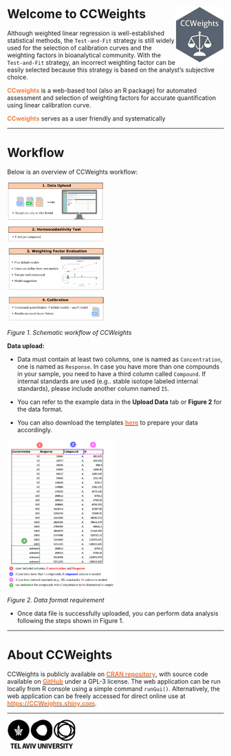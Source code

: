 
# Welcome to CCWeights &nbsp;<img src='pix/logo.png' align="right" height="130"/>

Although weighted linear regression is well-established statistical methods, the `Test-and-Fit` strategy is still widely used for the selection of calibration curves and the weighting factors in bioanalytical community. With the `Test-and-Fit` strategy, an incorrect weighting factor can be easily selected because this strategy is based on the analyst’s subjective choice.

<b><span style="color:#F17F42">CCweights</span></b> is a web-based tool (also an R package) for automated assessment and selection of weighting factors for accurate quantification using linear calibration curve.

<b><span style="color:#F17F42">CCweights</span></b> serves as a user friendly and systematically 

---

# Workflow

Below is an overview of CCWeights workflow:

<img src="pix/workflow.png" width="45%"/>

<em>Figure 1. Schematic workflow of CCWeights</em>

**Data upload:** 

- Data must contain at least two columns, one is named as `Concentration`, one is named as `Response`. In case you have more than one compounds in your sample, you need to have a third column called `Compound`. If internal standards are used (e.g.. stable isotope labeled internal standards), please include another column named `IS`.
  
- You can refer to the example data in the **Upload Data** tab or **Figure 2** for the data format.
  
- You can also download the templates **[<b><span style="color:#F17F42">here</span></b>]()** to prepare your data accordingly.

<img src="pix/datafile.png" width="50%"/>

<em>Figure 2. Data format requirement</em>

- Once data file is successfully uploaded, you can perform data analysis following the steps shown in Figure 1.

---

# About CCWeights

CCWeights is publicly available on **[<b><span style="color:#F17F42">CRAN repository</span></b>](https://cran.rproject.org/web/packages/CCWeights)**, with source code available on **[<b><span style="color:#F17F42">GitHub</span></b>](https://github.com/YonghuiDong/CCWeights)** under a GPL-3 license. The web application can be run locally from R console using a simple command `runGui()`. Alternatively, the web application can be freely accessed for direct online use at **[<b><span style="color:#F17F42">https://CCWeights.shiny.com</span></b>](https://CCWeights.shiny.com</span)**. 

---
<a href= 'https://bcdd.tau.ac.il/'><img src='pix/tau.png' alt='TAU' title='Tel Aviv University' width='160'/></a>

